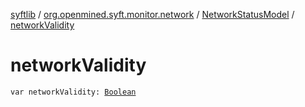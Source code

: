 [syftlib](../../index.md) / [org.openmined.syft.monitor.network](../index.md) / [NetworkStatusModel](index.md) / [networkValidity](./network-validity.md)

# networkValidity

`var networkValidity: `[`Boolean`](https://kotlinlang.org/api/latest/jvm/stdlib/kotlin/-boolean/index.html)